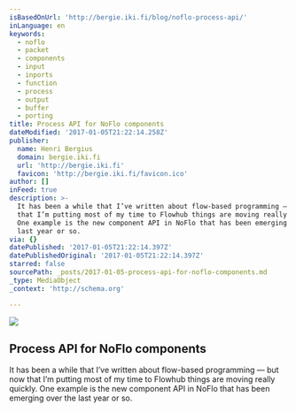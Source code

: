 ```yaml
---
isBasedOnUrl: 'http://bergie.iki.fi/blog/noflo-process-api/'
inLanguage: en
keywords:
  - noflo
  - packet
  - components
  - input
  - inports
  - function
  - process
  - output
  - buffer
  - porting
title: Process API for NoFlo components
dateModified: '2017-01-05T21:22:14.258Z'
publisher:
  name: Henri Bergius
  domain: bergie.iki.fi
  url: 'http://bergie.iki.fi'
  favicon: 'http://bergie.iki.fi/favicon.ico'
author: []
inFeed: true
description: >-
  It has been a while that I’ve written about flow-based programming — but now
  that I’m putting most of my time to Flowhub things are moving really quickly.
  One example is the new component API in NoFlo that has been emerging over the
  last year or so.
via: {}
datePublished: '2017-01-05T21:22:14.397Z'
datePublishedOriginal: '2017-01-05T21:22:14.397Z'
starred: false
sourcePath: _posts/2017-01-05-process-api-for-noflo-components.md
_type: MediaObject
_context: 'http://schema.org'

---
```

<article style=""><img src="https://imgflo.herokuapp.com/graph/2b2431f8e7ba7b0/c2cedf6b1655428e0def7a11a95659d7/noop.png?input=https%3A%2F%2Fs3.eu-central-1.amazonaws.com%2Fbergie-iki-fi%2Fa17b8582-fc33-11e5-9826-a722b90913ce.png" /><h1>Process API for NoFlo components</h1><p>It has been a while that I’ve written about flow-based programming — but now that I’m putting most of my time to Flowhub things are moving really quickly. One example is the new component API in NoFlo that has been emerging over the last year or so.</p></article>
